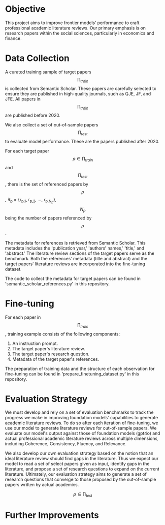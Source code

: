 # Objective
This project aims to improve frontier models' performance to craft professional academic literature reviews. Our primary emphasis is on research papers within the social sciences, particularly in economics and finance.

# Data Collection
A curated training sample of target papers $$\prod_{train}$$ is collected from Semantic Scholar. These papers are carefully selected to ensure they are published in high-quality journals, such as QJE, JF, and JFE. All papers in $$\prod_{train}$$ are published before 2020.

We also collect a set of out-of-sample papers $$\prod_{test}$$ to evaluate model performance. These are the papers published after 2020. 

For each target paper $$p \in \prod_{train}$$ and $$\prod_{test}$$, there is the set of referenced papers by $$p$$, R<sub>p</sub> = {r<sub>p,1</sub>, r<sub>p,2</sub>, …, r<sub>p,N<sub>p</sub></sub>}, $$N_{p}$$ being the number of papers referenced by $$p$$. 

The metadata for references is retrieved from Semantic Scholar. This metadata includes the 'publication year,' 'authors' names,' 'title,' and 'abstract.' The literature review sections of the target papers serve as the benchmark. Both the references' metadata (title and abstract) and the target papers' literature reviews are incorporated into the fine-tuning dataset.

The code to collect the metadata for target papers can be found in 'semantic_scholar_references.py' in this repository.

# Fine-tuning 
For each paper in $$\prod_{train}$$, training example consists of the following components:

1. An instruction prompt.
2. The target paper's literature review.
3. The target paper's research question.
4. Metadata of the target paper's references.

The preparation of training data and the structure of each observation for fine-tuning can be found in 'prepare_finetuning_dataset.py' in this repository.

# Evaluation Strategy
We must develop and rely on a set of evaluation benchmarks to track the progress we make in improving foundation models' capabilities to generate academic literature reviews. 
To do so after each iteration of fine-tuning, we use our model to generate literature reviews for out-of-sample papers. We evaluate our model's output against those of foundation models (gpt4o) and actual professional academic literature reviews across multiple dimensions, including Coherence, Consistency, Fluency, and Relevance. 

We also develop our own evaluation strategy based on the notion that an ideal literature review should find gaps in the literature. Thus we expect our model to read a set of select papers given as input, identify gaps in the literature, and propose a set of research questions to expand on the current literature. Ultimately, our evaluation strategy aims to generate a set of research questions that converge to those proposed by the out-of-sample papers written by actual academics. 

$$p \in \prod_{test}$$ 

# Further Improvements
